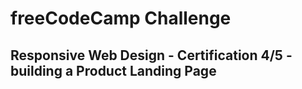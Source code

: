 # freeCodeCamp Challenge

## Responsive Web Design - Certification 4/5 - building a Product Landing Page
